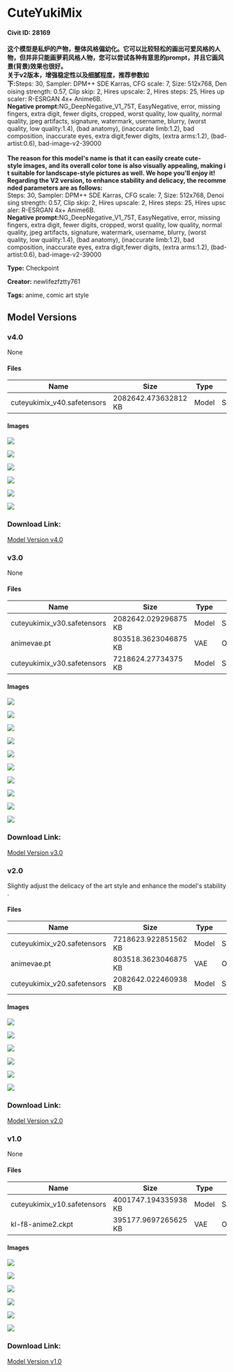 # CuteYukiMix

#### Civit ID: 28169

<p><strong>这个模型是私炉的产物，整体风格偏幼化。它可以比较轻松的画出可爱风格的人物，但并非只能画萝莉风格人物，您可以尝试各种有意思的prompt，并且它画风景(背景)效果也很好。<br />关于v2版本，增强稳定性以及细腻程度，推荐参数如下:</strong>Steps: 30, Sampler: DPM++ SDE Karras, CFG scale: 7, Size: 512x768, Denoising strength: 0.57, Clip skip: 2, Hires upscale: 2, Hires steps: 25, Hires upscaler: R-ESRGAN 4x+ Anime6B.<br /><strong>Negative prompt:</strong>NG_DeepNegative_V1_75T, EasyNegative, error, missing fingers, extra digit, fewer digits, cropped, worst quality, low quality, normal quality, jpeg artifacts, signature, watermark, username, blurry, (worst quality, low quality:1.4), (bad anatomy), (inaccurate limb:1.2), bad composition, inaccurate eyes, extra digit,fewer digits, (extra arms:1.2), (bad-artist:0.6), bad-image-v2-39000<br /><br /><strong>The reason for this model's name is that it can easily create cute-style images, and its overall color tone is also visually appealing, making it suitable for landscape-style pictures as well. We hope you'll enjoy it!<br />Regarding the V2 version, to enhance stability and delicacy, the recommended parameters are as follows:</strong><br />Steps: 30, Sampler: DPM++ SDE Karras, CFG scale: 7, Size: 512x768, Denoising strength: 0.57, Clip skip: 2, Hires upscale: 2, Hires steps: 25, Hires upscaler: R-ESRGAN 4x+ Anime6B.<br /><strong>Negative prompt:</strong>NG_DeepNegative_V1_75T, EasyNegative, error, missing fingers, extra digit, fewer digits, cropped, worst quality, low quality, normal quality, jpeg artifacts, signature, watermark, username, blurry, (worst quality, low quality:1.4), (bad anatomy), (inaccurate limb:1.2), bad composition, inaccurate eyes, extra digit,fewer digits, (extra arms:1.2), (bad-artist:0.6), bad-image-v2-39000</p>

**Type:** Checkpoint

**Creator:** newlifezfztty761

**Tags:** anime, comic art style

## Model Versions

### v4.0

None

#### Files

| Name | Size | Type | Format | Download Url | AutoV1 | AutoV2 | SHA256 | CRC32 | BLAKE3 |
| --- | --- | --- | --- | --- | --- | --- | --- | --- | --- |
| cuteyukimix_v40.safetensors | 2082642.473632812 KB | Model | SafeTensor | https://civitai.com/api/download/models/90907 | 6080D0D6 | C5EF2FB31D | C5EF2FB31DC33167B5E3982E2DC1DCB129359EF35E267EA2030A2333BBD356FC | BA0D6B48 | F8F5CC3082DBDD2AC3049BB5026986588B98780577A588C658F6F3BD1D6A9696 |

#### Images

<p><img src="https://image.civitai.com/xG1nkqKTMzGDvpLrqFT7WA/19046581-d7ce-4851-9063-4eb62501dc6e/width=450/1060144.jpeg" /></p>

<p><img src="https://image.civitai.com/xG1nkqKTMzGDvpLrqFT7WA/d0c6b5dc-f11e-470a-990b-4d6674de8f1a/width=450/1060167.jpeg" /></p>

<p><img src="https://image.civitai.com/xG1nkqKTMzGDvpLrqFT7WA/b8b4bfc3-7c43-48e1-bbc3-0e566e104499/width=450/1060152.jpeg" /></p>

<p><img src="https://image.civitai.com/xG1nkqKTMzGDvpLrqFT7WA/9f1a20e6-b684-454c-a85a-38f20b0159bc/width=450/1068001.jpeg" /></p>

<p><img src="https://image.civitai.com/xG1nkqKTMzGDvpLrqFT7WA/8978b4f4-ebb5-4bec-b6f5-846042ef9d51/width=450/1060169.jpeg" /></p>

<p><img src="https://image.civitai.com/xG1nkqKTMzGDvpLrqFT7WA/b8010ce5-d118-402b-a986-5f0151e8db79/width=450/1060168.jpeg" /></p>

### Download Link:

[Model Version v4.0](https://civitai.com/api/download/models/90907)

### v3.0

None

#### Files

| Name | Size | Type | Format | Download Url | AutoV1 | AutoV2 | SHA256 | CRC32 | BLAKE3 |
| --- | --- | --- | --- | --- | --- | --- | --- | --- | --- |
| cuteyukimix_v30.safetensors | 2082642.029296875 KB | Model | SafeTensor | https://civitai.com/api/download/models/68709?type=Model&format=SafeTensor&size=pruned&fp=fp16 | 2FD32C1B | A9FA758D82 | A9FA758D8292D649FD5B8B513929F13101388577E37B9B294DB0FEE10DD51867 | BA446CFE | 770503DF7CA1B434A422AB6B07F6E4D08B14C891B5AAB99D97F921E5B1E05CEE |
| animevae.pt | 803518.3623046875 KB | VAE | Other | https://civitai.com/api/download/models/68709?type=VAE&format=Other | F458B5C6 | F921FB3F29 | F921FB3F29891D2A77A6571E56B8B5052420D2884129517A333C60B1B4816CDF | 65AEACBA | 2E175004F953D6DC373A9DD18BF8A1845983EB6E1B3D6EA0C76A81D344244F18 |
| cuteyukimix_v30.safetensors | 7218624.27734375 KB | Model | SafeTensor | https://civitai.com/api/download/models/68709 | CD7F0217 | 7B7D290343 | 7B7D290343C0A4111157631265CFC40B06B28C1F76D80237EE8CCEE4178492DF | F409BAAF | 9C828785CCF784A51A9138C50AE7BEFE9FE31CF99C54402CF17EC650E07342CB |

#### Images

<p><img src="https://image.civitai.com/xG1nkqKTMzGDvpLrqFT7WA/ad046ac5-0107-47cf-b0c9-6de6d9041e5a/width=450/869792.jpeg" /></p>

<p><img src="https://image.civitai.com/xG1nkqKTMzGDvpLrqFT7WA/f43417d6-a0e4-49f1-93f4-9dcfe2c08c06/width=450/766190.jpeg" /></p>

<p><img src="https://image.civitai.com/xG1nkqKTMzGDvpLrqFT7WA/d6a3a028-173f-46c5-ab04-c508c4a7c5bb/width=450/799344.jpeg" /></p>

<p><img src="https://image.civitai.com/xG1nkqKTMzGDvpLrqFT7WA/16faf81a-f3dc-4c51-847f-05350546c5e4/width=450/871268.jpeg" /></p>

<p><img src="https://image.civitai.com/xG1nkqKTMzGDvpLrqFT7WA/d0dea718-2230-425f-9638-0c1ffb5c4e9f/width=450/805194.jpeg" /></p>

<p><img src="https://image.civitai.com/xG1nkqKTMzGDvpLrqFT7WA/fa10f9fd-cb12-4b26-b1ac-f73650b2aa52/width=450/798775.jpeg" /></p>

<p><img src="https://image.civitai.com/xG1nkqKTMzGDvpLrqFT7WA/eb7fe139-8a3b-4c90-88aa-fe04c8299255/width=450/792667.jpeg" /></p>

<p><img src="https://image.civitai.com/xG1nkqKTMzGDvpLrqFT7WA/5079a45c-8a6b-4aa7-a95d-cb0d371cf0bc/width=450/766185.jpeg" /></p>

<p><img src="https://image.civitai.com/xG1nkqKTMzGDvpLrqFT7WA/66d5ef45-0936-446a-a1ea-ece731d9df2e/width=450/766236.jpeg" /></p>

<p><img src="https://image.civitai.com/xG1nkqKTMzGDvpLrqFT7WA/97631a34-ea77-488e-bce6-145b0106ddfb/width=450/766195.jpeg" /></p>

### Download Link:

[Model Version v3.0](https://civitai.com/api/download/models/68709)

### v2.0

<p>Slightly adjust the delicacy of the art style and enhance the model's stability.</p>

#### Files

| Name | Size | Type | Format | Download Url | AutoV1 | AutoV2 | SHA256 | CRC32 | BLAKE3 |
| --- | --- | --- | --- | --- | --- | --- | --- | --- | --- |
| cuteyukimix_v20.safetensors | 7218623.922851562 KB | Model | SafeTensor | https://civitai.com/api/download/models/47883 | 9CEC80E8 | 7F15DF40ED | 7F15DF40ED661CBA36EA1A6098216084417BC9814A1636EADC7AF15923292FD8 | 68718FD5 | 51D6D3B1ADA58530BC5DD9D40732D4A0495520D9EAD8C592E1056B70E9CC7407 |
| animevae.pt | 803518.3623046875 KB | VAE | Other | https://civitai.com/api/download/models/47883?type=VAE&format=Other | F458B5C6 | F921FB3F29 | F921FB3F29891D2A77A6571E56B8B5052420D2884129517A333C60B1B4816CDF | 65AEACBA | 2E175004F953D6DC373A9DD18BF8A1845983EB6E1B3D6EA0C76A81D344244F18 |
| cuteyukimix_v20.safetensors | 2082642.022460938 KB | Model | SafeTensor | https://civitai.com/api/download/models/47883?type=Model&format=SafeTensor&size=pruned&fp=fp16 | 9BC8AF73 | A26C27A489 | A26C27A4898C20B4DE9C224D16AA56062F1685BE63198EEDDFDC9C1C473FB9B0 | FBE372BA | 76FDC10D822370064EC17F206F7125F94D1006A77E754ED10FD01085C67609D2 |

#### Images

<p><img src="https://image.civitai.com/xG1nkqKTMzGDvpLrqFT7WA/1487c8d8-bda2-4ff3-98e7-9680bf6f1a00/width=450/516875.jpeg" /></p>

<p><img src="https://image.civitai.com/xG1nkqKTMzGDvpLrqFT7WA/6d39ec21-2edf-4ff8-7eed-7fb3a772fa00/width=450/516872.jpeg" /></p>

<p><img src="https://image.civitai.com/xG1nkqKTMzGDvpLrqFT7WA/ea2dc5c4-74bc-45dc-944f-5456d8aa2a00/width=450/516887.jpeg" /></p>

<p><img src="https://image.civitai.com/xG1nkqKTMzGDvpLrqFT7WA/36c83e5a-2cc0-46e0-496c-cc1edf0d2600/width=450/516876.jpeg" /></p>

<p><img src="https://image.civitai.com/xG1nkqKTMzGDvpLrqFT7WA/0e9416b7-594c-4d98-539c-e33483c49100/width=450/516886.jpeg" /></p>

<p><img src="https://image.civitai.com/xG1nkqKTMzGDvpLrqFT7WA/71f7dc4e-9d49-4d60-0cda-311cbab97100/width=450/516870.jpeg" /></p>

### Download Link:

[Model Version v2.0](https://civitai.com/api/download/models/47883)

### v1.0

None

#### Files

| Name | Size | Type | Format | Download Url | AutoV1 | AutoV2 | SHA256 | CRC32 | BLAKE3 |
| --- | --- | --- | --- | --- | --- | --- | --- | --- | --- |
| cuteyukimix_v10.safetensors | 4001747.194335938 KB | Model | SafeTensor | https://civitai.com/api/download/models/33760 | C9D01F74 | 61DD63B2CF | 61DD63B2CF0C297944D154FC72CA8AC4E0ED249DB0EBEC3C43FA7186517C76EE | 3742DDA3 | FF65342EC678D80A3441AB0428AA436933A834F17052682595F6E5C0A6CF50C6 |
| kl-f8-anime2.ckpt | 395177.9697265625 KB | VAE | Other | https://civitai.com/api/download/models/33760?type=VAE&format=Other | 9F45927E | DF3C506E51 | DF3C506E51B7EE1D7B5A6A2BB7142D47D488743C96AA778AFB0F53A2CDC2D38D | CDC8E084 | 1C1C17EC74EB5758F1F85BADDA885C2A2B07B9F0A81B6420AC3ABF2BB06FD2C1 |

#### Images

<p><img src="https://image.civitai.com/xG1nkqKTMzGDvpLrqFT7WA/687b21b5-4535-4be8-631a-67d4af09fc00/width=450/385217.jpeg" /></p>

<p><img src="https://image.civitai.com/xG1nkqKTMzGDvpLrqFT7WA/95c22865-9828-4652-2eed-76f5559d2a00/width=450/385222.jpeg" /></p>

<p><img src="https://image.civitai.com/xG1nkqKTMzGDvpLrqFT7WA/8b4aac75-ba9a-46ea-9416-694b4c93c600/width=450/385221.jpeg" /></p>

<p><img src="https://image.civitai.com/xG1nkqKTMzGDvpLrqFT7WA/02cc579c-c24d-43f4-0056-fd7a8a538600/width=450/385220.jpeg" /></p>

<p><img src="https://image.civitai.com/xG1nkqKTMzGDvpLrqFT7WA/73800e44-bae5-4102-a7c8-0a8a85cfc300/width=450/385219.jpeg" /></p>

<p><img src="https://image.civitai.com/xG1nkqKTMzGDvpLrqFT7WA/b0bcf755-288b-4817-140d-542878555700/width=450/385218.jpeg" /></p>

### Download Link:

[Model Version v1.0](https://civitai.com/api/download/models/33760)

